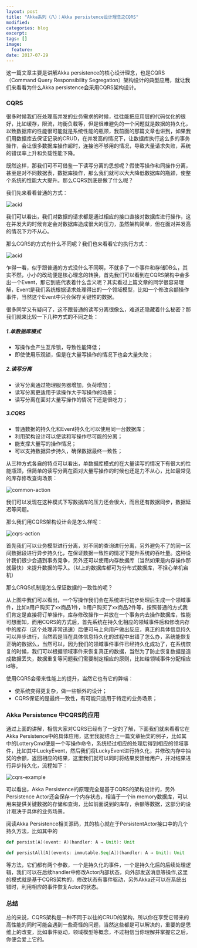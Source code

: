 ```yaml
---
layout: post
title: "Akka系列（八）：Akka persistence设计理念之CQRS"
modified:
categories: blog
excerpt:
tags: []
image:
  feature:
date: 2017-07-29
---
```


这一篇文章主要是讲解Akka persistence的核心设计理念，也是CQRS（Command Query Responsibility Segregation）架构设计的典型应用，就让我们来看看为什么Akka persistence会采用CQRS架构设计。

### CQRS

很多时候我们在处理高并发的业务需求的时候，往往能把应用层的代码优化的很好，比如缓存，限流，均衡负载等，但是很难避免的一个问题就是数据的持久化，以致数据库的性能很可能就是系统性能的瓶颈，我前面的那篇文章也讲到，如果我们用数据库去保证记录的CRUD，在并发高的情况下，让数据库执行这么多的事务操作，会让很多数据库操作超时，连接池不够用的情况，导致大量请求失败，系统的错误率上升和负载性能下降。

既然这样，那我们可不可借鉴一下读写分离的思想呢？假使写操作和同操作分离，甚至是对不同数据表，数据库操作，那么我们就可以大大降低数据库的瓶颈，使整个系统的性能大大提升。那么CQRS到底是做了什么呢？

我们先来看看普通的方式：

![acid](/images/2017/08/acid.png)

我们可以看出，我们对数据的请求都是通过相应的接口直接对数据库进行操作，这在并发大的时候肯定会对数据库造成很大的压力，虽然架构简单，但在面对并发高的情况下力不从心。

那么CQRS的方式有什么不同呢？我们也来看看它的执行方式：

![acid](/images/2017/08/cqrs.png)

乍得一看，似乎跟普通的方式没什么不同啊，不就多了一个事件和存储DB么，其实不然，小小的改动便是核心理念的转换，首先我们可以看到在CQRS架构中会多出一个Event，那它到底代表着什么含义呢？其实看过上篇文章的同学很容易理解，Event是我们系统根据请求处理得出的一个领域模型，比如一个修改余额操作事件，当然这个Event中只会保存关键性的数据。

很多同学又有疑问了，这不跟普通的读写分离很像么，难道还隐藏着什么秘密？那我们就来比较一下几种方式的不同之处：

##### 1.单数据库模式

- 写操作会产生互斥锁，导致性能降低；
- 即使使用乐观锁，但是在大量写操作的情况下也会大量失败；

##### 2.读写分离

- 读写分离通过物理服务器增加，负荷增加；
- 读写分离更适用于读操作大于写操作的场景；
- 读写分离在面对大量写操作的情况下还是很吃力；

##### 3.CQRS

- 普通数据的持久化和Event持久化可以使用同一台数据库；
- 利用架构设计可以使读和写操作尽可能的分离；
- 能支撑大量写的操作情况；
- 可以支持数据异步持久，确保数据最终一致性；

从三种方式各自的特点可以看出，单数据库模式的在大量读写的情况下有很大的性能瓶颈，但简单的读写分离在面对大量写操作的时候也还是力不从心，比如最常见的库存修改查询场景：

![common-action](/images/2017/08/common-action.png)

我们可以发现在这种模式下写数据库的压力还会很大，而且还有数据同步，数据延迟等问题。

那么我们用CQRS架构设计会是怎么样呢：

![cqrs-action](/images/2017/08/cqrs-action.png)

首先我们可以业务模型进行分离，对不同的查询进行分离，另外避免不了的同一区间数据段进行异步持久化，在保证数据一致性的情况下提升系统的吞吐量。这种设计我们很少会遇到事务竞争，另外还可以使用内存数据库（当然如果是内存操作那就最快）来提升数据的写入。（以上的数据库都可为分布式数据库，不担心单机宕机）

那么CRQS机制是怎么保证数据的一致性的呢？

从上图中我们可以看出，一个写操作我们会在系统进行初步处理后生成一个领域事件，比如a用户购买了xx商品1件，b用户购买了xx商品2件等，按照普通的方式我们肯定是直接将订单操作，库存修改操作一并放在一个事务内去操作数据库，性能可想而知，而用CQRS的方式后，首先系统在持久化相应的领域事件后和修改内存中的库存（这个处理非常迅速）后便可马上向用户做出反应，真正的具体信息持久可以异步进行，当然若是当在具体信息持久化的过程中出错了怎么办，系统能恢复正确的数据么，当然可以，因为我们的领域事件事件已经持久化成功了，在系统恢复的时候，我们可以根据领域事件来恢复真正的数据，当然为了防止恢复数据是造成数据丢失，数据重复等问题我们需要制定相应的原则，比如给领域事件分配相应id等。

使用CQRS会带来性能上的提升，当然它也有它的弊端：

- 使系统变得更复杂，做一些额外的设计；
- CQRS保证的是最终一致性，有可能只适用于特定的业务场景；


### Akka Persistence 中CQRS的应用

通过上面的讲解，相信大家对CQRS已经有了一定的了解，下面我们就来看看它在Akka Persistence中的具体应用，这里我就结合上一篇文章抽奖的例子，比如其中的LotteryCmd便是一个写操作命令，系统经过相应的处理后得到相应的领域事件，比如其中LuckyEvent，然后我们将LuckyEvent进行持久化，并修改内存中抽奖的余额，返回相应的结果，这里我们就可以同时将结果反馈给用户，并对结果进行异步持久化，流程如下：

![cqrs-example](/images/2017/08/cqrs-example.png)

可以看出，Akka Persistence的原理完全是基于CQRS的架构设计的，另外Persistence Actor还会保存一个内存状态，相当于一个in memory数据库，可以用来提供关键数据的存储和查询，比如前面说到的库存，余额等数据，这部分的设计取决于具体的业务场景。

阅读Akka Persistence相关源码，其的核心就在于PersistentActor接口中的几个持久方法，比如其中的

```scala
def persist[A](event: A)(handler: A ⇒ Unit): Unit

def persistAll[A](events: immutable.Seq[A])(handler: A ⇒ Unit): Unit 

```
等方法，它们都有两个参数，一个是持久化的事件，一个是持久化后的后续处理逻辑，我们可以在后续handler中修改Actor内部状态，向外部发送消息等操作,这里的模式就是基于CQRS架构的，修改状态有事件驱动，另外Akka还可以在系统出错时，利用相应的事件恢复Actor的状态。

### 总结

总的来说，CQRS架构是一种不同于以往的CRUD的架构，所以你在享受它带来的高性能的同时可能会遇到一些奇怪的问题，当然这些都是可以解决的，重要的是思维上的改变，比如事件驱动，领域模型等概念，不过相信当你理解并掌握它之后，你便会爱上它的。










